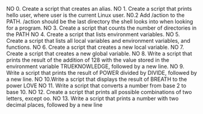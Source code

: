 NO 0. Create a script that creates an alias.
NO 1. Create a script that prints hello user, where user is the current Linux user.
N0.2 Add /action to the PATH. /action should be the last directory the shell looks into when looking for a program.
NO 3. Create a script that counts the number of directories in the PATH
NO 4. Create a script that lists environment variables.
NO 5. Create a script that lists all local variables and environment variables, and functions.
NO 6. Create a script that creates a new local variable.
NO 7. Create a script that creates a new global variable.
NO 8. Write a script that prints the result of the addition of 128 with the value stored in the environment variable TRUEKNOWLEDGE, followed by a new line.
NO 9. Write a script that prints the result of POWER divided by DIVIDE, followed by a new line.
NO 10.Write a script that displays the result of BREATH to the power LOVE
NO 11. Write a script that converts a number from base 2 to base 10.
NO 12. Create a script that prints all possible combinations of two letters, except oo.
NO 13. Write a script that prints a number with two decimal places, followed by a new line
